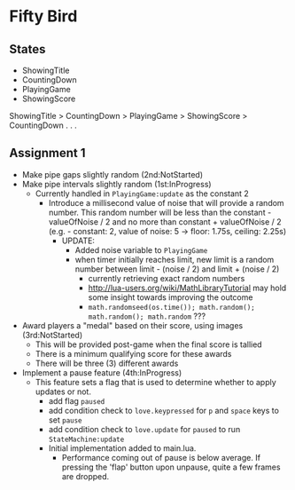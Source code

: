 
# Fifty Bird

## States

- ShowingTitle
- CountingDown
- PlayingGame
- ShowingScore

ShowingTitle > CountingDown > PlayingGame > ShowingScore > CountingDown . . .

## Assignment 1

- Make pipe gaps slightly random (2nd:NotStarted)
- Make pipe intervals slightly random (1st:InProgress)
  - Currently handled in `PlayingGame:update` as the constant 2
    - Introduce a millisecond value of noise that will provide a random number.
      This random number will be less than the constant - valueOfNoise / 2 and
      no more than constant + valueOfNoise / 2
      (e.g. - constant: 2, value of noise: 5 -> floor: 1.75s, ceiling: 2.25s)
      - UPDATE:
        - Added noise variable to `PlayingGame`
        - when timer initially reaches limit, new limit is a random number between limit - (noise / 2) and limit + (noise / 2)
          - currently retrieving exact random numbers
          - <http://lua-users.org/wiki/MathLibraryTutorial> may hold some insight towards improving the outcome
          - `math.randomseed(os.time()); math.random(); math.random(); math.random` ???
- Award players a "medal" based on their score, using images (3rd:NotStarted)
  - This will be provided post-game when the final score is tallied
  - There is a minimum qualifying score for these awards
  - There will be three (3) different awards
- Implement a pause feature (4th:InProgress)
  - This feature sets a flag that is used to determine whether to apply
    updates or not.
    - add flag `paused`
    - add condition check to `love.keypressed` for `p` and `space` keys to set `pause`
    - add condition check to `love.update` for `paused` to run `StateMachine:update`
    - Initial implementation added to main.lua.
      - Performance coming out of pause is below average.  If pressing the 'flap' button
        upon unpause, quite a few frames are dropped.
